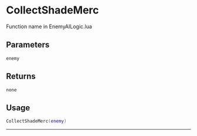 # CollectShadeMerc
Function name in EnemyAILogic.lua
## Parameters
`enemy`
## Returns
`none`
## Usage
```lua
CollectShadeMerc(enemy)
```
---
